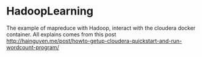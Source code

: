 # HadoopLearning
The example of mapreduce with Hadoop, interact with the cloudera docker container. All explains comes from this post http://hainguyen.me/post/howto-getup-cloudera-quickstart-and-run-wordcount-program/
